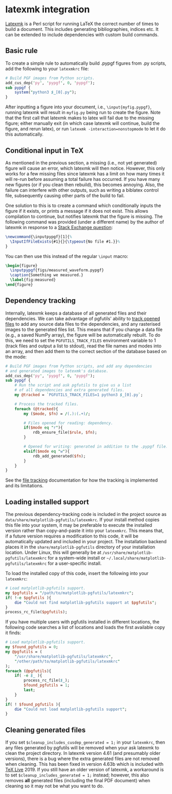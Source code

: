 <!--
SPDX-FileCopyrightText: Blair Bonnett
SPDX-License-Identifier: BSD-3-Clause
-->

latexmk integration
===================

[Latexmk][1] is a Perl script for running LaTeX the correct number of times to
build a document. This includes generating bibliographies, indices etc. It can
be extended to include dependencies with custom build commands.


Basic rule
----------

To create a simple rule to automatically build .pypgf figures from .py scripts,
add the following to your `latexmkrc` file:

```perl
# Build PGF images from Python scripts.
add_cus_dep('py', 'pypgf', 0, 'pypgf');
sub pypgf {
    system("python3 $_[0].py");
}
```

After inputting a figure into your document, i.e., `\input{myfig.pypgf}`,
running latexmk will result in `myfig.py` being run to create the figure. Note
that the first call that latexmk makes to latex will fail due to the missing
figure; either manually exit (in which case latexmk will continue, build the
figure, and rerun latex), or run `latexmk -interaction=nonstopmode` to let it
do this automatically.


Conditional input in TeX
------------------------

As mentioned in the previous section, a missing (i.e., not yet generated)
figure will cause an error, which latexmk will then notice. However, this only
works for a few missing files since latexmk has a limit on how many times it
will re-run before assuming a total failure has occurred. If you have many new
figures (or if you clean then rebuild), this becomes annoying. Also, the
failure can interfere with other outputs, such as writing a biblatex control
file, subsequently causing other parts of the build to fail.

One solution to this is to create a command which conditionally inputs the
figure if it exists, or prints a message if it does not exist. This allows
compilation to continue, but notifies latexmk that the figure is missing. The
following command was provided (under a different name) by the author of
latexmk in response to a [Stack Exchange question][2]:

```tex
\newcommand{\inputpypgf}[1]{%
  \InputIfFileExists{#1}{}{\typeout{No file #1.}}%
}
```

You can then use this instead of the regular `\input` macro:

```latex
\begin{figure}
  \inputpypgf{figs/measured_waveform.pypgf}
  \caption{Something we measured.}
  \label{fig:measured}
\end{figure}
```


Dependency tracking
-------------------

Internally, latexmk keeps a database of all generated files and their
dependencies. We can take advantage of pgfutils' ability to [track opened
files](file_tracking.md) to add any source data files to the dependencies, and
any rasterised images to the generated files list. This means that if you
change a data file (e.g., a saved NumPy array), the figure will be
automatically rebuilt. To do this, we need to set the `PGFUTILS_TRACK_FILES`
environment variable to 1 (track files and output a list to stdout), read the
file names and modes into an array, and then add them to the correct section of
the database based on the mode:

```perl
# Build PGF images from Python scripts, and add any dependencies
# and generated images to latexmk's database.
add_cus_dep('py', 'pypgf', 0, 'pypgf');
sub pypgf {
    # Run the script and ask pgfutils to give us a list
    # of all dependencies and extra generated files.
    my @tracked = `PGFUTILS_TRACK_FILES=1 python3 $_[0].py`;

    # Process the tracked files.
    foreach (@tracked){
        my ($mode, $fn) = /(.):(.+)/;

        # Files opened for reading: dependency.
        if($mode eq "r"){
            rdb_ensure_file($rule, $fn);
        }

        # Opened for writing: generated in addition to the .pypgf file.
        elsif($mode eq "w"){
            rdb_add_generated($fn);
        }
    }
}
```

See the [file tracking](file_tracking.md) documentation for how the tracking is
implemented and its limitations.


Loading installed support
-------------------------

The previous dependency-tracking code is included in the project source as
`data/share/matplotlib-pgfutils/latexmkrc`. If your install method copies this file into
your system, it may be preferable to execute the installed version rather than
copy-and-paste it into your `latexmkrc`. This means that, if a future version requires a
modification to this code, it will be automatically updated and included in your
project. The installation backend places it in the `share/matplotlib-pgfutils` directory
of your installation location. Under Linux, this will generally be at
`/usr/share/matplotlib-pgfutils/latexmkrc` for a system-wide install or
`~/.local/share/matplotlib-pgfutils/latexmkrc` for a user-specific install.

To load the installed copy of this code, insert the following into your
`latexmkrc`:

```perl
# Load matplotlib-pgfutils support.
my $pgfutils = "/path/to/matplotlib-pgfutils/latexmkrc";
if( !-e $pgfutils ){
    die "Could not find matplotlib-pgfutils support at $pgfutils";
}
process_rc_file($pgfutils);
```

If you have multiple users with pgfutils installed in different locations, the
following code searches a list of locations and loads the first available copy
it finds:

```perl
# Load matplotlib-pgfutils support.
my $found_pgfutils = 0;
my @pgfutils = (
    "/usr/share/matplotlib-pgfutils/latexmkrc",
    "/other/path/to/matplotlib-pgfutils/latexmkrc"
);
foreach (@pgfutils){
	if( -e $_ ){
		process_rc_file($_);
		$found_pgfutils = 1;
		last;
	}
}
if( ! $found_pgfutils ){
    die "Could not load matplotlib-pgfutils support";
}
```


Cleaning generated files
------------------------

If you set `$cleanup_includes_cusdep_generated = 1;` in your `latexmkrc`, then
any files generated by pgfutils will be removed when your ask latexmk to clean
the project directory.  In latexmk version 4.61 (and presumably older
versions), there is a bug where the extra generated files are not removed when
cleaning.  This has been fixed in version 4.63b which is included with [TeX
Live][3] 2019.  If you still have an older version of latexmk, a workaround is
to set `$cleanup_includes_generated = 1;` instead; however, this also removes
**all** generated files (including the final PDF document) when cleaning so it
may not be what you want to do.

[1]: http://personal.psu.edu/jcc8/software/latexmk/
[2]: https://tex.stackexchange.com/a/40924/7432
[3]: http://tug.org/texlive/
